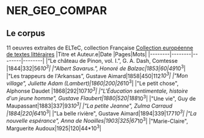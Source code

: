 # NER_GEO_COMPAR



## Le corpus 

11 oeuvres extraites de ELTeC, collection Française
[Collection européenne de textes littéraires](https://www.distant-reading.net/eltec/)
|Titre et Auteur.e|Date |Pages|Mots|
|--------|--------|--------|--------|
|“Le château de Pinon, vol. I.”, G. A. Dash, Comtesse |1844|332|56*10<sup>3</sup>|
|"Albert Savarus.", Honoré de Balzac|1853|60|49*10<sup>3</sup>|
|"Les trappeurs de l'Arkansas”, Gustave Aimard|1858|450|112*10<sup>3</sup>|
|"Mon village", Juliette Adam (Lambert)|1860|200|26*10<sup>3</sup>| 
|"Le petit chose", Alphonse Daudet |1868|292|107*10<sup>3</sup>| 
|"L'Éducation sentimentale, histoire d'un jeune homme", Gustave Flaubert|1880|520|188*10<sup>3</sup>|
|"Une vie", Guy de Maupassant|1883|337|93*10<sup>3</sup>| 
|"La petite Jeanne", Zulma Carraud |1884|220|64*10<sup>3</sup>|
|"La belle rivière", Gustave Aimard|1894|339|177*10<sup>3</sup>| 
|"La nouvelle espérance", Anna de Noailles|1903|325|67*10<sup>3</sup>|
|"Marie-Claire", Marguerite Audoux|1925|120|44*10<sup>3</sup>| 

